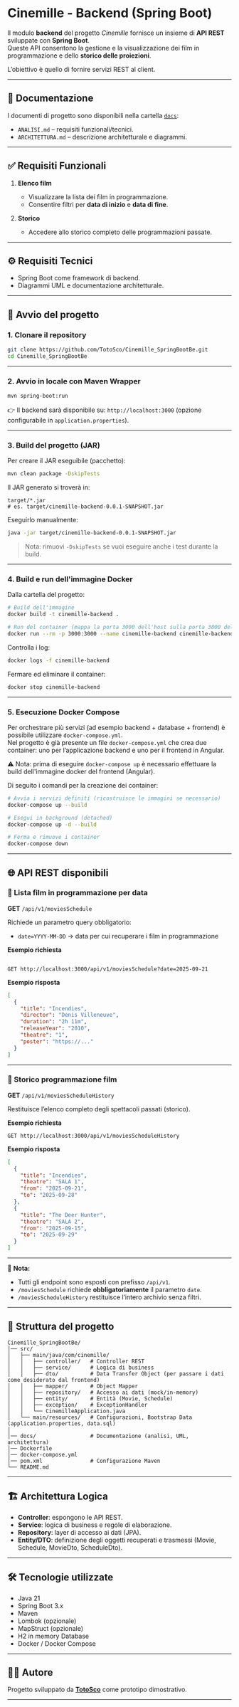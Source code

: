 # Cinemille - Backend (Spring Boot)

Il modulo **backend** del progetto *Cinemille* fornisce un insieme di **API REST** sviluppate con **Spring Boot**.  
Queste API consentono la gestione e la visualizzazione dei film in programmazione e dello **storico delle proiezioni**.

L’obiettivo è quello di fornire servizi REST al client.

---

## 📑 Documentazione

I documenti di progetto sono disponibili nella cartella [`docs`](./src/main/resources/docs):

* `ANALISI.md` – requisiti funzionali/tecnici.
* `ARCHITETTURA.md` – descrizione architetturale e diagrammi.

---

## ✅ Requisiti Funzionali

1. **Elenco film**
    - Visualizzare la lista dei film in programmazione.
    - Consentire filtri per **data di inizio** e **data di fine**.

2. **Storico**
    - Accedere allo storico completo delle programmazioni passate.

---

## ⚙️ Requisiti Tecnici

- Spring Boot come framework di backend.
- Diagrammi UML e documentazione architetturale.

---

## 🚀 Avvio del progetto

### 1. Clonare il repository

```bash
git clone https://github.com/TotoSco/Cinemille_SpringBootBe.git
cd Cinemille_SpringBootBe
````

---

### 2. Avvio in locale con Maven Wrapper

```bash
mvn spring-boot:run
```

👉 Il backend sarà disponibile su: `http://localhost:3000` (opzione configurabile in `application.properties`).

---

### 3. Build del progetto (JAR)

Per creare il JAR eseguibile (pacchetto):

```bash
mvn clean package -DskipTests
```

Il JAR generato si troverà in:

```
target/*.jar
# es. target/cinemille-backend-0.0.1-SNAPSHOT.jar
```

Eseguirlo manualmente:

```bash
java -jar target/cinemille-backend-0.0.1-SNAPSHOT.jar
```

> Nota: rimuovi `-DskipTests` se vuoi eseguire anche i test durante la build.

---

### 4. Build e run dell'immagine Docker

Dalla cartella del progetto:

```bash
# Build dell'immagine
docker build -t cinemille-backend .

# Run del container (mappa la porta 3000 dell'host sulla porta 3000 del container)
docker run --rm -p 3000:3000 --name cinemille-backend cinemille-backend
```

Controlla i log:

```bash
docker logs -f cinemille-backend
```

Fermare ed eliminare il container:

```bash
docker stop cinemille-backend
```

---

### 5. Esecuzione Docker Compose

Per orchestrare più servizi (ad esempio backend + database + frontend) è possibile utilizzare `docker-compose.yml`.  
Nel progetto è già presente un file `docker-compose.yml` che crea due container: uno per l’applicazione backend e uno per il frontend in Angular.

⚠️ Nota: prima di eseguire `docker-compose up` è necessario effettuare la build dell'immagine docker del frontend (Angular).

Di seguito i comandi per la creazione dei container:

```bash
# Avvia i servizi definiti (ricostruisce le immagini se necessario)
docker-compose up --build

# Esegui in background (detached)
docker-compose up -d --build

# Ferma e rimuove i container
docker-compose down
```

---

## 🌐 API REST disponibili

### 📌 Lista film in programmazione per data

**GET** `/api/v1/moviesSchedule`

Richiede un parametro query obbligatorio:

- `date=YYYY-MM-DD` → data per cui recuperare i film in programmazione

**Esempio richiesta**
```

GET http://localhost:3000/api/v1/moviesSchedule?date=2025-09-21

````

**Esempio risposta**
```json
[
  {
    "title": "Incendies",
    "director": "Denis Villeneuve",
    "duration": "2h 11m",
    "releaseYear": "2010",
    "theatre": "1",
    "poster": "https://..."
  }
]
````

---

### 📌 Storico programmazione film

**GET** `/api/v1/moviesScheduleHistory`

Restituisce l’elenco completo degli spettacoli passati (storico).

**Esempio richiesta**

```
GET http://localhost:3000/api/v1/moviesScheduleHistory
```

**Esempio risposta**

```json
[
  {
    "title": "Incendies",
    "theatre": "SALA 1",
    "from": "2025-09-21",
    "to": "2025-09-28"
  },
  {
    "title": "The Deer Hunter",
    "theatre": "SALA 2",
    "from": "2025-09-15",
    "to": "2025-09-29"
  }
]
```

---

🔎 **Nota:**

* Tutti gli endpoint sono esposti con prefisso `/api/v1`.
* `/moviesSchedule` richiede **obbligatoriamente** il parametro `date`.
* `/moviesScheduleHistory` restituisce l’intero archivio senza filtri.

---

## 📂 Struttura del progetto

```
Cinemille_SpringBootBe/
│── src/
│   ├── main/java/com/cinemille/
│   │   ├── controller/   # Controller REST
│   │   ├── service/      # Logica di business
│   │   ├── dto/          # Data Transfer Object (per passare i dati come desiderato dal frontend)
│   │   ├── mapper/       # Object Mapper
│   │   ├── repository/   # Accesso ai dati (mock/in-memory)
│   │   ├── entity/       # Entità (Movie, Schedule)
│   │   ├── exception/    # ExceptionHandler
│   │   └── CinemilleApplication.java
│   └── main/resources/   # Configurazioni, Bootstrap Data (application.properties, data.sql)
│
│── docs/                 # Documentazione (analisi, UML, architettura)
│── Dockerfile            
│── docker-compose.yml    
│── pom.xml               # Configurazione Maven
└── README.md             
```

---

## 🏗 Architettura Logica

* **Controller**: espongono le API REST.
* **Service**: logica di business e regole di elaborazione.
* **Repository**: layer di accesso ai dati (JPA).
* **Entity/DTO**: definizione degli oggetti recuperati e trasmessi (Movie, Schedule, MovieDto, ScheduleDto).

---

## 🛠 Tecnologie utilizzate

* Java 21
* Spring Boot 3.x
* Maven
* Lombok (opzionale)
* MapStruct (opzionale)
* H2 in memory Database
* Docker / Docker Compose

---

## 👨‍💻 Autore

Progetto sviluppato da **[TotoSco](https://github.com/TotoSco)** come prototipo dimostrativo.

---
